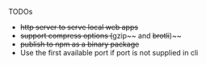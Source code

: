 TODOs
- ~~http server to serve local web apps~~
- ~~support compress options (~~gzip~~ and ~~brotli~~)~~
- ~~publish to npm as a binary package~~
- Use the first available port if port is not supplied in cli